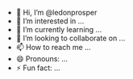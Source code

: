 - 👋 Hi, I’m @ledonprosper
- 👀 I’m interested in ...
- 🌱 I’m currently learning ...
- 💞️ I’m looking to collaborate on ...
- 📫 How to reach me ...
- 😄 Pronouns: ...
- ⚡ Fun fact: ...

<!---
ledonprosper/ledonprosper is a ✨ special ✨ repository because its `README.md` (this file) appears on your GitHub profile.
You can click the Preview link to take a look at your changes.
--->

